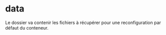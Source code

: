 # data

Le dossier va contenir les fichiers à récupérer pour une reconfiguration par défaut du conteneur.